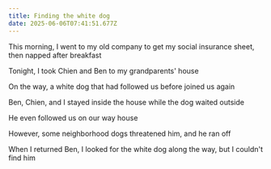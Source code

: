```yaml
---
title: Finding the white dog
date: 2025-06-06T07:41:51.677Z
---
```


This morning, I went to my old company to get my social insurance sheet, then napped after breakfast

Tonight, I took Chien and Ben to my grandparents' house

On the way, a white dog that had followed us before joined us again

Ben, Chien, and I stayed inside the house while the dog waited outside

He even followed us on our way house

However, some neighborhood dogs threatened him, and he ran off

When I returned Ben, I looked for the white dog along the way, but I couldn't find him
